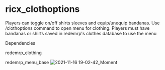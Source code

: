 # ricx_clothoptions
Players can toggle on/off shirts sleeves and equip/unequip bandanas. Use /clothoptions command to open menu for clothing.
Players must have bandanas or shirts saved in redemrp's clothes database to use the menu

Dependencies

redemrp_clothing

redemrp_menu_base
![2021-11-16 19-02-42_Moment](https://user-images.githubusercontent.com/66686454/142062062-055dd7cd-daf1-4e98-a559-f366533a21d9.jpg)
